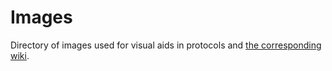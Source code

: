 # Images
Directory of images used for visual aids in protocols and [the corresponding wiki](https://github.com/RobertsLab/titrator/wiki).
